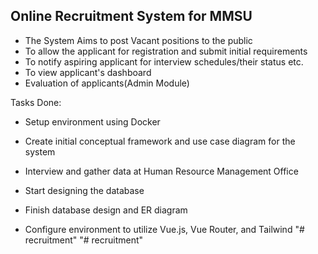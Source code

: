 ## Online Recruitment System for MMSU

- The System Aims to post Vacant positions to the public
- To allow the applicant for registration and submit initial requirements
- To notify aspiring applicant for interview schedules/their status etc.
- To view applicant's dashboard 
- Evaluation of applicants(Admin Module)

Tasks Done:
- Setup environment using Docker

- Create initial conceptual framework and use case diagram for the system
- Interview and gather data at Human Resource Management Office
- Start designing the database

- Finish database design and ER diagram
- Configure environment to utilize Vue.js, Vue Router, and Tailwind
"# recruitment" 
"# recruitment" 
